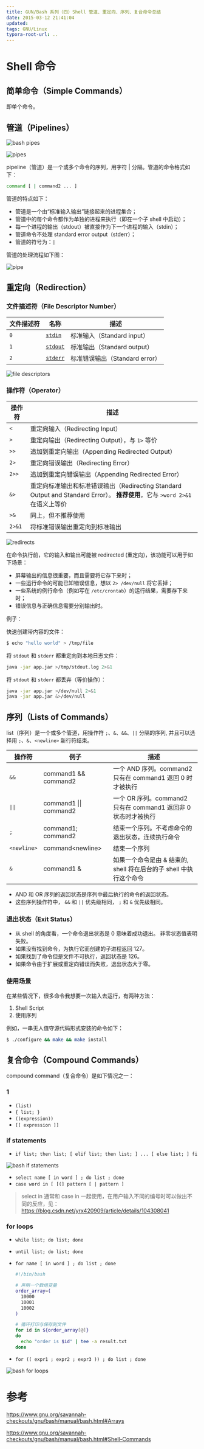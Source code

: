 ```yaml
---
title: GUN/Bash 系列（四）Shell 管道、重定向、序列、复合命令总结
date: 2015-03-12 21:41:04
updated:
tags: GNU/Linux
typora-root-url: ..
---
```


# Shell 命令

## 简单命令（Simple Commands）

即单个命令。

## 管道（Pipelines）

![bash pipes](https://wizardzines.com/comics/bash-pipes/bash-pipes.png)

![pipes](https://wizardzines.com/comics/pipes/pipes.png)

pipeline（管道）是一个或多个命令的序列，用字符 | 分隔。管道的命令格式如下：

```bash
command [ | command2 ... ]
```

管道的特点如下：

* 管道是一个由“标准输入输出”链接起来的进程集合；
* 管道中的每个命令都作为单独的进程来执行（即在一个子 shell 中启动）；
* 每一个进程的输出（stdout）被直接作为下一个进程的输入（stdin）；
* 管道命令不处理 standard error output（stderr）；
* 管道的符号为：`|`

管道的处理流程如下图：

![pipe](/img/gnu-text-utilities/pipe.png)

## 重定向（Redirection）

### 文件描述符（File Descriptor Number）

| 文件描述符 | 名称                                                         | 描述                           |
| ---------- | ------------------------------------------------------------ | ------------------------------ |
| `0`        | [`stdin`](https://en.wikipedia.org/wiki/Standard_streams#Standard_input_(stdin)) | 标准输入（Standard input）     |
| `1`        | [`stdout`](https://en.wikipedia.org/wiki/Standard_streams#Standard_output_(stdout)) | 标准输出（Standard output）    |
| `2`        | [`stderr`](https://en.wikipedia.org/wiki/Standard_streams#Standard_error_(stderr)) | 标准错误输出（Standard error） |

![file descriptors](https://wizardzines.com/comics/file-descriptors/file-descriptors.png)

### 操作符（Operator）

| 操作符 | 描述                                                         |
| ------ | ------------------------------------------------------------ |
| `<`    | 重定向输入（Redirecting Input）                              |
| `>`    | 重定向输出（Redirecting Output），与 `1>` 等价               |
| `>>`   | 追加到重定向输出（Appending Redirected Output）              |
| `2>`   | 重定向错误输出（Redirecting Error）                          |
| `2>>`  | 追加到重定向错误输出（Appending Redirected Error）           |
| `&>`   | 重定向标准输出和标准错误输出（Redirecting Standard Output and Standard Error）。 **推荐使用**，它与 `>word 2>&1` 在语义上等价 |
| `>&`   | 同上，但不推荐使用                                           |
| `2>&1` | 将标准错误输出重定向到标准输出                               |

![redirects](https://wizardzines.com/comics/redirects/redirects.png)

在命令执行前，它的输入和输出可能被 redirected (重定向)，该功能可以用于如下场景：

* 屏幕输出的信息很重要，而且需要将它存下来时；
* 一些运行命令的可能已知错误信息，想以 `2> /dev/null` 将它丢掉；
* 一些系统的例行命令（例如写在 `/etc/crontab`）的运行结果，需要存下来时；
* 错误信息与正确信息需要分别输出时。

例子：

快速创建带内容的文件：

```bash
$ echo "hello world" > /tmp/file
```

将 `stdout` 和 `stderr` 都重定向到本地日志文件：

```bash
java -jar app.jar >/tmp/stdout.log 2>&1
```

将 `stdout` 和 `stderr` 都丢弃（等价操作）：

```bash
java -jar app.jar >/dev/null 2>&1
java -jar app.jar &>/dev/null
```

## 序列（Lists of Commands）

list（序列）是一个或多个管道，用操作符 `;`、`&`、`&&`、`||` 分隔的序列, 并且可以选择用 `;`、`&`、`<newline>` 新行符结束。

| 操作符        | 例子                   | 描述                                                         |
| ------------- | ---------------------- | ------------------------------------------------------------ |
| `&&`          | command1 && command2   | 一个 AND 序列。command2 只有在 command1 返回 0 时才被执行    |
| <code>&#124;&#124;</code>       | command1 &#124;&#124; command2 | 一个 OR 序列。command2 只有在 command1 返回非 0 状态时才被执行 |
| `;`           | command1; command2     | 结束一个序列。不考虑命令的退出状态，连续执行命令             |
| `<newline>` | command<newline\>     | 结束一个序列                                                 |
| `&`           | command1 &             | 如果一个命令是由 & 结束的, shell 将在后台的子 shell 中执行这个命令 |

* AND 和 OR 序列的返回状态是序列中最后执行的命令的返回状态。
* 这些序列操作符中， `&&` 和 `||` 优先级相同， `;` 和 `&` 优先级相同。

### 退出状态（Exit Status）

* 从 shell 的角度看，一个命令退出状态是 0 意味着成功退出。 非零状态值表明失败。
* 如果没有找到命令，为执行它而创建的子进程返回 127。
* 如果找到了命令但是文件不可执行，返回状态是 126。
* 如果命令由于扩展或重定向错误而失败，退出状态大于零。

### 使用场景

在某些情况下，很多命令我想要一次输入去运行，有两种方法：

1. Shell Script
2. 使用序列

例如，一串无人值守源代码形式安装的命令如下：

```bash
$ ./configure && make && make install
```

## 复合命令（Compound Commands）

compound command（复合命令）是如下情况之一：

### 1

* `(list)`
* `{ list; }`
* `((expression))`
* `[[ expression ]]`

### if statements

* `if list; then list; [ elif list; then list; ] ... [ else list; ] fi`

![bash if statements](https://wizardzines.com/comics/bash-if-statements/bash-if-statements.png)

* `select name [ in word ] ; do list ; done`
* `case word in [ [(] pattern [ | pattern ] `

> select in 通常和 case in 一起使用，在用户输入不同的编号时可以做出不同的反应，见：https://blog.csdn.net/yrx420909/article/details/104308041

### for loops

* `while list; do list; done`

* `until list; do list; done`

* `for name [ in word ] ; do list ; done`

  ```bash
  #!/bin/bash
  
  # 声明一个数组变量
  order_array=(
    10000
    10001
    10002
  )
  
  # 循环打印与保存到文件
  for id in ${order_array[@]}
  do
    echo "order is $id" | tee -a result.txt
  done
  ```

* `for (( expr1 ; expr2 ; expr3 )) ; do list ; done`

![bash for loops](https://wizardzines.com/comics/bash-for-loops/bash-for-loops.png)

# 参考

https://www.gnu.org/savannah-checkouts/gnu/bash/manual/bash.html#Arrays

https://www.gnu.org/savannah-checkouts/gnu/bash/manual/bash.html#Shell-Commands